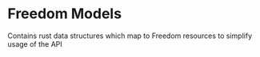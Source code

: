 # Freedom Models

Contains rust data structures which map to Freedom resources to simplify usage
of the API

